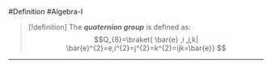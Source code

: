 #Definition #Algebra-I 

> [!definition]
> The ***quaternion group*** is defined as:
> $$Q_{8}=\braket{ \bar{e} ,i ,j,k| \bar{e}^{2}=e,i^{2}=j^{2}=k^{2}=ijk=\bar{e}} $$

---
